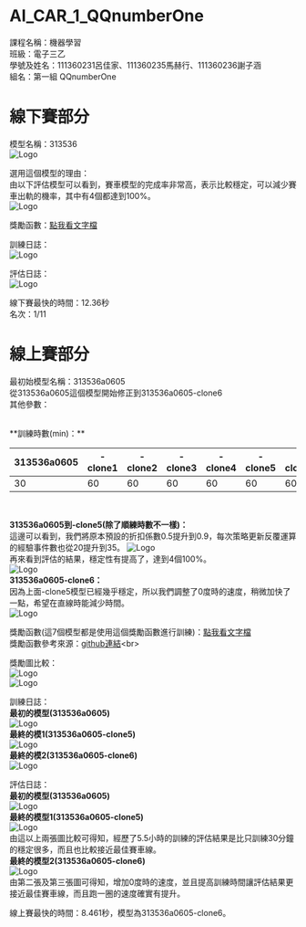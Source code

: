 # AI_CAR_1_QQnumberOne
課程名稱：機器學習<br>
班級：電子三乙<br>
學號及姓名：111360231呂佳家、111360235馬赫行、111360236謝子涵<br>
組名：第一組 QQnumberOne<br>


# 線下賽部分
模型名稱：313536<br>
![Logo](image/313536_1.png)<br>

選用這個模型的理由：<br>
由以下評估模型可以看到，賽車模型的完成率非常高，表示比較穩定，可以減少賽車出軌的機率，其中有4個都達到100%。<br>
![Logo](image/313536_2.png)<br>

獎勵函數：[點我看文字檔](reward%20funtion/313536.txt)<br>

訓練日誌：<br>
![Logo](image/313536_3.png)<br>

評估日誌：<br>
![Logo](image/313536_4.png)<br>

線下賽最快的時間：12.36秒<br>
名次：1/11<br>


# 線上賽部分
最初始模型名稱：313536a0605<br>
從313536a0605這個模型開始修正到313536a0605-clone6<br>
其他參數：<br>

<br>
**訓練時數(min)：**<br>

| 313536a0605 | -clone1  | -clone2  | -clone3  | -clone4  | -clone5  | -clone6  |
|---------------|----------|----------|----------|----------|----------|----------|
| 30                   | 60           | 60           | 60           | 60           | 60           | 60           |
<br>

**313536a0605到-clone5(除了順練時數不一樣)：**<br>
這邊可以看到，我們將原本預設的折扣係數0.5提升到0.9，每次策略更新反覆運算的經驗事件數也從20提升到35。
![Logo](image/313536_5.png)<br>
再來看到評估的結果，穩定性有提高了，達到4個100%。<br>
![Logo](image/313536_12.png)<br>
**313536a0605-clone6：**<br>
因為上面-clone5模型已經幾乎穩定，所以我們調整了0度時的速度，稍微加快了一點，希望在直線時能減少時間。<br>
![Logo](image/313536_11.png)<br>

獎勵函數(這7個模型都是使用這個獎勵函數進行訓練)：[點我看文字檔](reward%20funtion/313536a0605.txt)<br>
獎勵函數參考來源：[github連結](https://github.com/yang0369/AWS_DeepRacer/blob/main/reward_function(1.5).py)<br>

獎勵圖比較：<br>
![Logo](image/313536_6.jpg)<br>
![Logo](image/313536_13.jpg)<br>

訓練日誌：<br>
**最初的模型(313536a0605)**<br>
![Logo](image/313536_7.png)<br>
**最終的模1(313536a0605-clone5)**<br>
![Logo](image/313536_9.png)<br>
**最終的模2(313536a0605-clone6)**<br>
![Logo](image/313536_14.png)<br>

評估日誌：<br>
**最初的模型(313536a0605)**<br>
![Logo](image/313536_8.png)<br>
**最終的模型1(313536a0605-clone5)**<br>
![Logo](image/313536_10.png)<br>
由這以上兩張圖比較可得知，經歷了5.5小時的訓練的評估結果是比只訓練30分鐘的穩定很多，而且也比較接近最佳賽車線。<br>
**最終的模型2(313536a0605-clone6)**<br>
![Logo](image/313536_15.png)<br>
由第二張及第三張圖可得知，增加0度時的速度，並且提高訓練時間讓評估結果更接近最佳賽車線，而且跑一圈的速度確實有提升。<br>

線上賽最快的時間：8.461秒，模型為313536a0605-clone6。<br>


